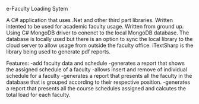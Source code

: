 e-Faculty Loading Sytem

A C# application that uses .Net and other third part libraries. Written intented to be used for academic faculty usage. Written from ground up. Using C# MongoDB driver to conenct to the local MongoDB database. The database is locally used but there is an option to sync the local library to the cloud server to allow usage from outside the faculty office. iTextSharp is the library being used to generate pdf reports.

Features:
-add faculty data and schedule
-generates a report that shows the assigned schedule of a faculty
-allows insert and remove of individual schedule for a faculty
-generates a report that presents all the faculty in the database that is grouped according to their respective position.
-generates a report that presents all the course schedules assigned and calcutes the total load for each faculty.
